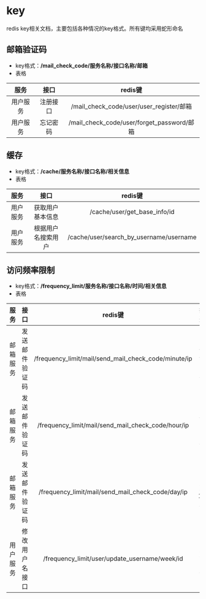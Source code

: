 # key
redis key相关文档，主要包括各种情况的key格式。所有键均采用蛇形命名

## 邮箱验证码
- key格式：**/mail_check_code/服务名称/接口名称/邮箱**
- 表格

|  服务  |  接口  |                  redis键                  |
|:----:|:----:|:----------------------------------------:|
| 用户服务 | 注册接口 |  /mail_check_code/user/user_register/邮箱  |
| 用户服务 | 忘记密码 | /mail_check_code/user/forget_password/邮箱 |

## 缓存
- key格式：**/cache/服务名称/接口名称/相关信息**
- 表格

|  服务  |    接口     |                 redis键                  |
|:----:|:---------:|:---------------------------------------:|
| 用户服务 | 获取用户基本信息  |      /cache/user/get_base_info/id       |
| 用户服务 | 根据用户名搜索用户 | /cache/user/search_by_username/username |

## 访问频率限制
- key格式：**/frequency_limit/服务名称/接口名称/时间/相关信息**
- 表格

|  服务  |   接口    |                        redis键                        |  描述   |
|:----:|:-------:|:----------------------------------------------------:|:-----:|
| 邮箱服务 | 发送邮件验证码 | /frequency_limit/mail/send_mail_check_code/minute/ip | 1分钟1次 |
| 邮箱服务 | 发送邮件验证码 |  /frequency_limit/mail/send_mail_check_code/hour/ip  | 1小时5次 |
| 邮箱服务 | 发送邮件验证码 |  /frequency_limit/mail/send_mail_check_code/day/ip   | 1天10次 |
| 用户服务 | 修改用户名接口 |    /frequency_limit/user/update_username/week/id     | 7天1次  |
